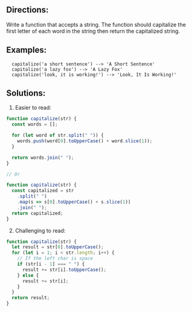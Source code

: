 ## Directions:

Write a function that accepts a string. The function should capitalize the first letter of each word in the string then return the capitalized string.

## Examples:

```
  capitalize('a short sentence') --> 'A Short Sentence'
  capitalize('a lazy fox') --> 'A Lazy Fox'
  capitalize('look, it is working!') --> 'Look, It Is Working!'
```

## Solutions:

1. Easier to read:

```js
function capitalize(str) {
  const words = [];

  for (let word of str.split(" ")) {
    words.push(word[0].toUpperCase() + word.slice(1));
  }

  return words.join(" ");
}

// Or

function capitalize(str) {
  const capitalized = str
    .split(" ")
    .map(s => s[0].toUpperCase() + s.slice(1))
    .join(" ");
  return capitalized;
}
```

2. Challenging to read:

```js
function capitalize(str) {
  let result = str[0].toUpperCase();
  for (let i = 1; i < str.length; i++) {
    // If the left char is space
    if (str[i - 1] === " ") {
      result += str[i].toUpperCase();
    } else {
      result += str[i];
    }
  }
  return result;
}
```
